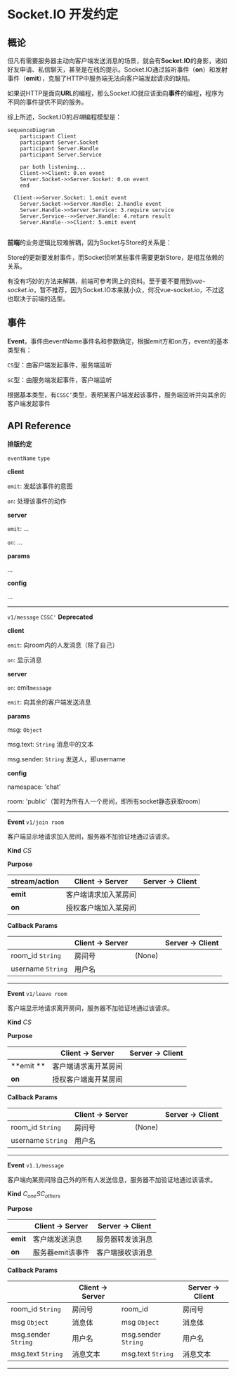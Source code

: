 # Socket.IO 开发约定

## 概论

但凡有需要服务器主动向客户端发送消息的场景，就会有**Socket.IO**的身影，诸如好友申请、私信聊天，甚至是在线的提示。Socket.IO通过监听事件（**on**）和发射事件（**emit**），克服了HTTP中服务端无法向客户端发起请求的缺陷。

如果说HTTP是面向**URL**的编程，那么Socket.IO就应该面向**事件**的编程，程序为不同的事件提供不同的服务。

综上所述，Socket.IO的*后端*编程模型是：

```mermaid
sequenceDiagram
	participant Client
	participant Server.Socket
	participant Server.Handle
	participant Server.Service
	
	par both listening...
	Client->>Client: 0.on event
	Server.Socket->>Server.Socket: 0.on event
	end
	
  Client->>Server.Socket: 1.emit event
	Server.Socket->>Server.Handle: 2.handle event
	Server.Handle->>Server.Service: 3.require service
	Server.Service-->>Server.Handle: 4.return result
	Server.Handle-->>Client: 5.emit event
	
```



**前端**的业务逻辑比较难解耦，因为Socket与Store的关系是：

Store的更新要发射事件，而Socket侦听某些事件需要更新Store，是相互依赖的关系。

有没有巧妙的方法来解耦，前端可参考网上的资料。至于要不要用到*vue-socket.io*，暂不推荐，因为Socket.IO本来就小众，何况vue-socket.io，不过这也取决于前端的选型。



## 事件

**Event**，事件由eventName事件名和参数确定，根据emit方和on方，event的基本类型有：

`CS`型：由客户端发起事件，服务端监听

`SC`型：由服务端发起事件，客户端监听

根据基本类型，有`CSSC’`类型，表明某客户端发起该事件，服务端监听并向其余的客户端发起事件



## API Reference

**排版约定**

`eventName`  `type`

**client**

`emit`: 发起该事件的意图

`on`: 处理该事件的动作

**server**

`emit`: ...

`on`: ...

**params**

...

**config**

...

---

`v1/message` `CSSC'` **Deprecated**

**client**

`emit`: 向room内的人发消息（除了自己）

`on`: 显示消息

**server**

`on`: emit`message`

`emit`: 向其余的客户端发送消息

**params**

msg: `Object`

msg.text: `String` 消息中的文本

msg.sender: `String` 发送人，即username

**config**

namespace: 'chat'

room: 'public'（暂时为所有人一个房间，即所有socket静态获取room）

---

**Event** `v1/join room`

客户端显示地请求加入房间，服务器不加验证地通过该请求。

**Kind** $CS$

**Purpose**

| stream/action | **Client -> Server** | **Server -> Client** |
| ------------- | -------------------- | -------------------- |
| **emit**      | 客户端请求加入某房间 |                      |
| **on**        | 授权客户端加入某房间 |                      |

**Callback Params**

|                   | **Client -> Server** |        | **Server -> Client** |
| ----------------- | -------------------- | ------ | -------------------- |
| room_id `String`  | 房间号               | (None) |                      |
| username `String` | 用户名               |        |                      |

---

**Event** `v1/leave room`

客户端显示地请求离开房间，服务器不加验证地通过该请求。

**Kind** $CS$

**Purpose**

|           | **Client -> Server** | **Server -> Client** |
| --------- | -------------------- | -------------------- |
| **emit ** | 客户端请求离开某房间 |                      |
| **on**    | 授权客户端离开某房间 |                      |

**Callback Params**

|                   | **Client -> Server** |        | **Server -> Client** |
| ----------------- | -------------------- | ------ | -------------------- |
| room_id `String`  | 房间号               | (None) |                      |
| username `String` | 用户名               |        |                      |

---

**Event** `v1.1/message`

客户端向某房间除自己外的所有人发送信息，服务器不加验证地通过该请求。

**Kind** $C_{one}SC_{others}$

**Purpose**

|          | **Client -> Server** | **Server -> Client** |
| -------- | -------------------- | -------------------- |
| **emit** | 客户端发送消息       | 服务器转发该消息     |
| **on**   | 服务器emit该事件     | 客户端接收该消息     |

**Callback Params**

|                     | **Client -> Server** |                     | **Server -> Client** |
| ------------------- | -------------------- | ------------------- | -------------------- |
| room_id `String`    | 房间号               | room_id             | 房间号               |
| msg `Object`        | 消息体               | msg `Object`        | 消息体               |
| msg.sender `String` | 用户名               | msg.sender `String` | 用户名               |
| msg.text `String`   | 消息文本             | msg.text `String`   | 消息文本             |

---

